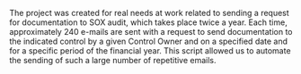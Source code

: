 The project was created for real needs at work related to sending a request for documentation to SOX audit, which takes place twice a year. Each time, approximately 240 e-mails are sent with a request to send documentation to the indicated control by a given Control Owner and on a specified date and for a specific period of the financial year. This script allowed us to automate the sending of such a large number of repetitive emails.

